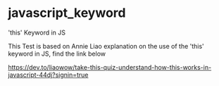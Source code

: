 # javascript_keyword
'this' Keyword in JS

This Test is based on Annie Liao explanation on the use of the 'this' keyword in JS, find the link below

https://dev.to/liaowow/take-this-quiz-understand-how-this-works-in-javascript-44dj?signin=true
